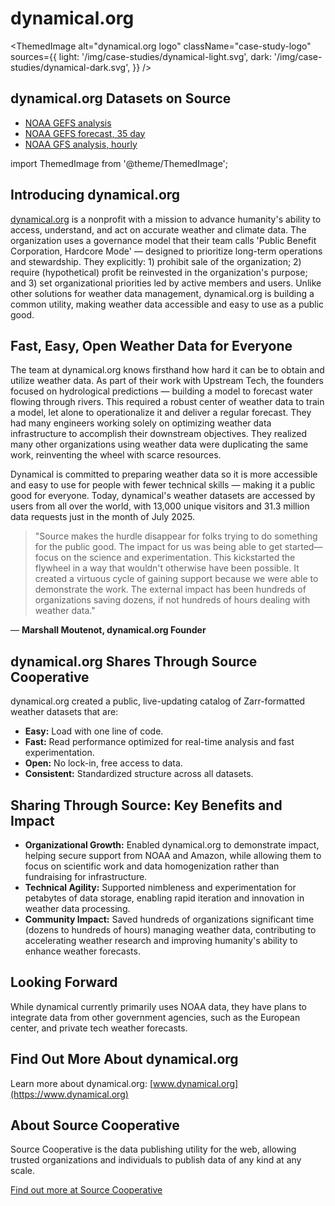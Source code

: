 # dynamical.org

<ThemedImage
  alt="dynamical.org logo"
  className="case-study-logo"
  sources={{
    light: '/img/case-studies/dynamical-light.svg',
    dark: '/img/case-studies/dynamical-dark.svg',
  }}
/>

## dynamical.org Datasets on Source

- [NOAA GEFS analysis](https://source.coop/dynamical/noaa-gefs-analysis)
- [NOAA GEFS forecast, 35 day](https://source.coop/dynamical/noaa-gefs-forecast-35-day)
- [NOAA GFS analysis, hourly](https://source.coop/dynamical/noaa-gfs-analysis-hourly)

import ThemedImage from '@theme/ThemedImage';

## Introducing dynamical.org

[dynamical.org](https://dynamical.org) is a nonprofit with a mission to advance humanity's ability to access, understand, and act on accurate weather and climate data. The organization uses a governance model that their team calls 'Public Benefit Corporation, Hardcore Mode' — designed to prioritize long-term operations and stewardship. They explicitly: 1) prohibit sale of the organization; 2) require (hypothetical) profit be reinvested in the organization's purpose; and 3) set organizational priorities led by active members and users. Unlike other solutions for weather data management, dynamical.org is building a common utility, making weather data accessible and easy to use as a public good.

## Fast, Easy, Open Weather Data for Everyone

The team at dynamical.org knows firsthand how hard it can be to obtain and utilize weather data. As part of their work with Upstream Tech, the founders focused on hydrological predictions — building a model to forecast water flowing through rivers. This required a robust center of weather data to train a model, let alone to operationalize it and deliver a regular forecast. They had many engineers working solely on optimizing weather data infrastructure to accomplish their downstream objectives. They realized many other organizations using weather data were duplicating the same work, reinventing the wheel with scarce resources.

Dynamical is committed to preparing weather data so it is more accessible and easy to use for people with fewer technical skills — making it a public good for everyone. Today, dynamical's weather datasets are accessed by users from all over the world, with 13,000 unique visitors and 31.3 million data requests just in the month of July 2025.

> "Source makes the hurdle disappear for folks trying to do something for the public good. The impact for us was being able to get started—focus on the science and experimentation. This kickstarted the flywheel in a way that wouldn't otherwise have been possible. It created a virtuous cycle of gaining support because we were able to demonstrate the work. The external impact has been hundreds of organizations saving dozens, if not hundreds of hours dealing with weather data."

&mdash; **Marshall Moutenot, dynamical.org Founder**

## dynamical.org Shares Through Source Cooperative

dynamical.org created a public, live-updating catalog of Zarr-formatted weather datasets that are:

- **Easy:** Load with one line of code.
- **Fast:** Read performance optimized for real-time analysis and fast experimentation.
- **Open:** No lock-in, free access to data.
- **Consistent:** Standardized structure across all datasets.

## Sharing Through Source: Key Benefits and Impact

- **Organizational Growth:** Enabled dynamical.org to demonstrate impact, helping secure support from NOAA and Amazon, while allowing them to focus on scientific work and data homogenization rather than fundraising for infrastructure.
- **Technical Agility:** Supported nimbleness and experimentation for petabytes of data storage, enabling rapid iteration and innovation in weather data processing.
- **Community Impact:** Saved hundreds of organizations significant time (dozens to hundreds of hours) managing weather data, contributing to accelerating weather research and improving humanity's ability to enhance weather forecasts.

## Looking Forward

While dynamical currently primarily uses NOAA data, they have plans to integrate data from other government agencies, such as the European center, and private tech weather forecasts.

## Find Out More About dynamical.org

Learn more about dynamical.org: [www.dynamical.org](https://www.dynamical.org)

## About Source Cooperative

Source Cooperative is the data publishing utility for the web, allowing trusted organizations and individuals to publish data of any kind at any scale.

[Find out more at Source Cooperative](https://source.coop/)